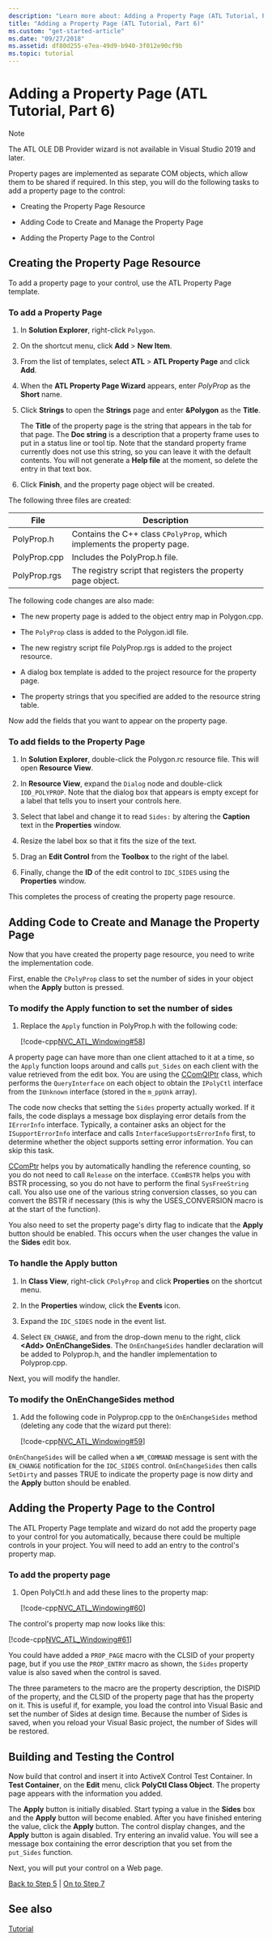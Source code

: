 ```yaml
---
description: "Learn more about: Adding a Property Page (ATL Tutorial, Part 6)"
title: "Adding a Property Page (ATL Tutorial, Part 6)"
ms.custom: "get-started-article"
ms.date: "09/27/2018"
ms.assetid: df80d255-e7ea-49d9-b940-3f012e90cf9b
ms.topic: tutorial
---
```

# Adding a Property Page (ATL Tutorial, Part 6)

> [!NOTE]
> The ATL OLE DB Provider wizard is not available in Visual Studio 2019 and later.

Property pages are implemented as separate COM objects, which allow them to be shared if required. In this step, you will do the following tasks to add a property page to the control:

- Creating the Property Page Resource

- Adding Code to Create and Manage the Property Page

- Adding the Property Page to the Control

## Creating the Property Page Resource

To add a property page to your control, use the ATL Property Page template.

### To add a Property Page

1. In **Solution Explorer**, right-click `Polygon`.

1. On the shortcut menu, click **Add** > **New Item**.

1. From the list of templates, select **ATL** > **ATL Property Page** and click **Add**.

1. When the **ATL Property Page Wizard** appears, enter *PolyProp* as the **Short** name.

1. Click **Strings** to open the **Strings** page and enter **&Polygon** as the **Title**.

   The **Title** of the property page is the string that appears in the tab for that page. The **Doc string** is a description that a property frame uses to put in a status line or tool tip. Note that the standard property frame currently does not use this string, so you can leave it with the default contents. You will not generate a **Help file** at the moment, so delete the entry in that text box.

1. Click **Finish**, and the property page object will be created.

The following three files are created:

|File|Description|
|----------|-----------------|
|PolyProp.h|Contains the C++ class `CPolyProp`, which implements the property page.|
|PolyProp.cpp|Includes the PolyProp.h file.|
|PolyProp.rgs|The registry script that registers the property page object.|

The following code changes are also made:

- The new property page is added to the object entry map in Polygon.cpp.

- The `PolyProp` class is added to the Polygon.idl file.

- The new registry script file PolyProp.rgs is added to the project resource.

- A dialog box template is added to the project resource for the property page.

- The property strings that you specified are added to the resource string table.

Now add the fields that you want to appear on the property page.

### To add fields to the Property Page

1. In **Solution Explorer**, double-click the Polygon.rc resource file. This will open **Resource View**.

1. In **Resource View**, expand the `Dialog` node and double-click `IDD_POLYPROP`. Note that the dialog box that appears is empty except for a label that tells you to insert your controls here.

1. Select that label and change it to read `Sides:` by altering the **Caption** text in the **Properties** window.

1. Resize the label box so that it fits the size of the text.

1. Drag an **Edit Control** from the **Toolbox** to the right of the label.

1. Finally, change the **ID** of the edit control to `IDC_SIDES` using the **Properties** window.

This completes the process of creating the property page resource.

## Adding Code to Create and Manage the Property Page

Now that you have created the property page resource, you need to write the implementation code.

First, enable the `CPolyProp` class to set the number of sides in your object when the **Apply** button is pressed.

### To modify the Apply function to set the number of sides

1. Replace the `Apply` function in PolyProp.h with the following code:

    [!code-cpp[NVC_ATL_Windowing#58](../atl/codesnippet/cpp/adding-a-property-page-atl-tutorial-part-6_1.h)]

A property page can have more than one client attached to it at a time, so the `Apply` function loops around and calls `put_Sides` on each client with the value retrieved from the edit box. You are using the [CComQIPtr](../atl/reference/ccomqiptr-class.md) class, which performs the `QueryInterface` on each object to obtain the `IPolyCtl` interface from the `IUnknown` interface (stored in the `m_ppUnk` array).

The code now checks that setting the `Sides` property actually worked. If it fails, the code displays a message box displaying error details from the `IErrorInfo` interface. Typically, a container asks an object for the `ISupportErrorInfo` interface and calls `InterfaceSupportsErrorInfo` first, to determine whether the object supports setting error information. You can skip this task.

[CComPtr](../atl/reference/ccomptr-class.md) helps you by automatically handling the reference counting, so you do not need to call `Release` on the interface. `CComBSTR` helps you with BSTR processing, so you do not have to perform the final `SysFreeString` call. You also use one of the various string conversion classes, so you can convert the BSTR if necessary (this is why the USES_CONVERSION macro is at the start of the function).

You also need to set the property page's dirty flag to indicate that the **Apply** button should be enabled. This occurs when the user changes the value in the **Sides** edit box.

### To handle the Apply button

1. In **Class View**, right-click `CPolyProp` and click **Properties** on the shortcut menu.

1. In the **Properties** window, click the **Events** icon.

1. Expand the `IDC_SIDES` node in the event list.

1. Select `EN_CHANGE`, and from the drop-down menu to the right, click **\<Add> OnEnChangeSides**. The `OnEnChangeSides` handler declaration will be added to Polyprop.h, and the handler implementation to Polyprop.cpp.

Next, you will modify the handler.

### To modify the OnEnChangeSides method

1. Add the following code in Polyprop.cpp to the `OnEnChangeSides` method (deleting any code that the wizard put there):

    [!code-cpp[NVC_ATL_Windowing#59](../atl/codesnippet/cpp/adding-a-property-page-atl-tutorial-part-6_2.cpp)]

`OnEnChangeSides` will be called when a `WM_COMMAND` message is sent with the `EN_CHANGE` notification for the `IDC_SIDES` control. `OnEnChangeSides` then calls `SetDirty` and passes TRUE to indicate the property page is now dirty and the **Apply** button should be enabled.

## Adding the Property Page to the Control

The ATL Property Page template and wizard do not add the property page to your control for you automatically, because there could be multiple controls in your project. You will need to add an entry to the control's property map.

### To add the property page

1. Open PolyCtl.h and add these lines to the property map:

    [!code-cpp[NVC_ATL_Windowing#60](../atl/codesnippet/cpp/adding-a-property-page-atl-tutorial-part-6_3.h)]

The control's property map now looks like this:

[!code-cpp[NVC_ATL_Windowing#61](../atl/codesnippet/cpp/adding-a-property-page-atl-tutorial-part-6_4.h)]

You could have added a `PROP_PAGE` macro with the CLSID of your property page, but if you use the `PROP_ENTRY` macro as shown, the `Sides` property value is also saved when the control is saved.

The three parameters to the macro are the property description, the DISPID of the property, and the CLSID of the property page that has the property on it. This is useful if, for example, you load the control into Visual Basic and set the number of Sides at design time. Because the number of Sides is saved, when you reload your Visual Basic project, the number of Sides will be restored.

## Building and Testing the Control

Now build that control and insert it into ActiveX Control Test Container. In **Test Container**, on the **Edit** menu, click **PolyCtl Class Object**. The property page appears with the information you added.

The **Apply** button is initially disabled. Start typing a value in the **Sides** box and the **Apply** button will become enabled. After you have finished entering the value, click the **Apply** button. The control display changes, and the **Apply** button is again disabled. Try entering an invalid value. You will see a message box containing the error description that you set from the `put_Sides` function.

Next, you will put your control on a Web page.

[Back to Step 5](../atl/adding-an-event-atl-tutorial-part-5.md) \| [On to Step 7](../atl/putting-the-control-on-a-web-page-atl-tutorial-part-7.md)

## See also

[Tutorial](../atl/active-template-library-atl-tutorial.md)
